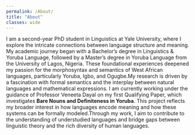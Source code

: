 ```yaml
---
permalink: /About/
title: "About"
classes: wide
---
```


I am a second-year PhD student in Linguistics at Yale University, where I explore the intricate connections between language structure and meaning. My academic journey began with a Bachelor’s degree in Linguistics & Yoruba Language, followed by a Master’s degree in Yoruba Language from the University of Lagos, Nigeria. These foundational experiences deepened my passion for the morphosyntax and semantics of West African languages, particularly Yoruba, Igbo, and Ogugbe.My research is driven by a fascination with formal semantics and the interplay between natural languages and mathematical expressions. I am currently working under the guidance of Professor Veneeta Dayal on my first Qualifying Paper, which investigates **Bare Nouns and Definiteness in Yoruba**. This project reflects my broader interest in how languages encode meaning and how these systems can be formally modeled.Through my work, I aim to contribute to the understanding of understudied languages and bridge gaps between linguistic theory and the rich diversity of human languages.

